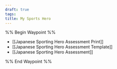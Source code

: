```yaml
---
draft: true
tags: 
title: My Sports Hero
---
```


%% Begin Waypoint %%

- [[Japanese Sporting Hero Assessment  Print]]
- [[Japanese Sporting Hero Assessment Template]]
- [[Japanese Sporting Hero Assessment]]

%% End Waypoint %%
